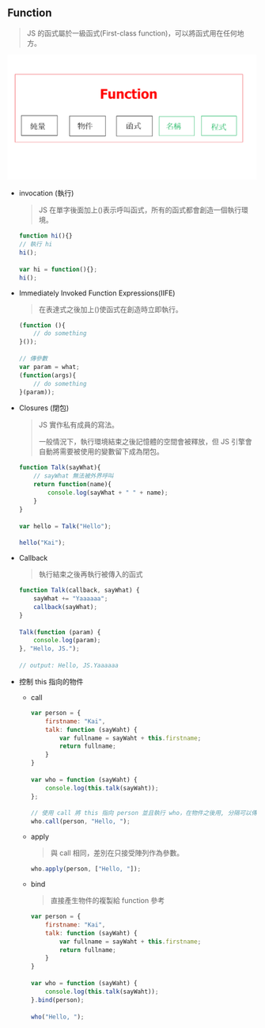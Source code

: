 ## Function

> JS 的函式屬於一級函式(First-class function)，可以將函式用在任何地方。

![Image201907182101](assets/Image201907182101.png)



- invocation (執行)

	> JS 在單字後面加上()表示呼叫函式，所有的函式都會創造一個執行環境。

	```js
	function hi(){}
	// 執行 hi
	hi();
	
	var hi = function(){};
	hi();
	```

- Immediately Invoked Function Expressions(IIFE)

	> 在表達式之後加上()使函式在創造時立即執行。

	```js
	(function (){
	    // do something
	}());
	
	// 傳參數
	var param = what;
	(function(args){
	    // do something
	}(param));
	```

- Closures (閉包)

	> JS 實作私有成員的寫法。
	>
	> 一般情況下，執行環境結束之後記憶體的空間會被釋放，但 JS 引擎會自動將需要被使用的變數留下成為閉包。

	```js
	function Talk(sayWhat){
	    // sayWhat 無法被外界呼叫
	    return function(name){
	        console.log(sayWhat + " " + name);
	    }
	}
	
	var hello = Talk("Hello");
	
	hello("Kai");
	```

- Callback

	> 執行結束之後再執行被傳入的函式

	```js
	function Talk(callback, sayWhat) {
	    sayWhat += "Yaaaaaa";
	    callback(sayWhat);
	}
	
	Talk(function (param) {
	    console.log(param);
	}, "Hello, JS.");
	
	// output: Hello, JS.Yaaaaaa
	```

- 控制 this 指向的物件

	- call

		```js
		var person = {
		    firstname: "Kai",
		    talk: function (sayWaht) {
		        var fullname = sayWaht + this.firstname;
		        return fullname;
		    }
		}
		
		var who = function (sayWaht) {
		    console.log(this.talk(sayWaht));
		};
		
		// 使用 call 將 this 指向 person 並且執行 who，在物件之後用, 分隔可以傳入參數
		who.call(person, "Hello, ");
		```

	- apply

		> 與 call 相同，差別在只接受陣列作為參數。

		```js
		who.apply(person, ["Hello, "]);
		```

	- bind

		> 直接產生物件的複製給 function 參考

		```js
		var person = {
		    firstname: "Kai",
		    talk: function (sayWaht) {
		        var fullname = sayWaht + this.firstname;
		        return fullname;
		    }
		}
		
		var who = function (sayWaht) {
		    console.log(this.talk(sayWaht));
		}.bind(person);
		
		who("Hello, ");
		```

